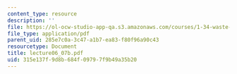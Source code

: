 ```yaml
---
content_type: resource
description: ''
file: https://ol-ocw-studio-app-qa.s3.amazonaws.com/courses/1-34-waste-containment-and-remediation-technology-spring-2004/315e137f9d8b684f09797f9b49a35b20_lecture06_07b.pdf
file_type: application/pdf
parent_uid: 285e7c0a-3c47-a1b7-ea83-f80f96a90c43
resourcetype: Document
title: lecture06_07b.pdf
uid: 315e137f-9d8b-684f-0979-7f9b49a35b20
---
```

